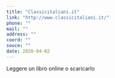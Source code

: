 ```yaml
---
title: "Classicitaliani.it"
link: "http://www.classicitaliani.it/"
phone: ""
mail: ""
address: ""
coord: ""
souce: ""
date: 2020-04-02
---
```


Leggere un libro online o scaricarlo
